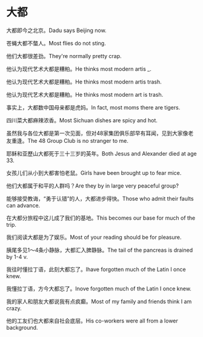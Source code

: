 # 大都

<p><span class="chinese">大都即今之北京。</span><span class="english">Dadu says Beijing now.</span></p>

<p><span class="chinese">苍蝇大都不螫人。</span><span class="english">Most flies do not sting.</span></p>

<p><span class="chinese">他们大都很差劲。</span><span class="english">They're normally pretty crap.</span></p>

<p><span class="chinese">他认为现代艺术大都是糟粕。</span><span class="english">He thinks most modern artis _.</span></p>

<p><span class="chinese">他认为现代艺术大都是糟粕。</span><span class="english">He thinks most modern artis trash.</span></p>

<p><span class="chinese">他认为现代艺术大都是糟粕。</span><span class="english">He thinks most modern art is trash.</span></p>

<p><span class="chinese">事实上，大都数中国母亲都是虎妈。</span><span class="english">In fact, most moms there are tigers.</span></p>

<p><span class="chinese">四川菜大都麻辣浓香。</span><span class="english">Most Sichuan dishes are spicy and hot.</span></p>

<p><span class="chinese">虽然我与各位大都是第一次见面，但对48家集团俱乐部早有耳闻，见到大家像老友重逢。</span><span class="english">The 48 Group Club is no stranger to me.</span></p>

<p><span class="chinese">耶稣和亚歷山大都死于三十三岁的英年。</span><span class="english">Both Jesus and Alexander died at age 33.</span></p>

<p><span class="chinese">女孩儿们从小到大都害怕老鼠。</span><span class="english">Girls have been brought up to fear mice.</span></p>

<p><span class="chinese">他们大都属于和平的人群吗？</span><span class="english">Are they by in large very peaceful group?</span></p>

<p><span class="chinese">能够接受教诲，“勇于认错”的人，大都进步得快。</span><span class="english">Those who admit their faults can advance.</span></p>

<p><span class="chinese">在大都分旅程中这儿成了我们的基地。</span><span class="english">This becomes our base for much of the trip.</span></p>

<p><span class="chinese">我们阅读大都是为了娱乐。</span><span class="english">Most of your reading should be for pleasure.</span></p>

<p><span class="chinese">胰尾多见1～4条小静脉，大都汇入脾静脉。</span><span class="english">The tail of the pancreas is drained by 1-4 v.</span></p>

<p><span class="chinese">我往时懂拉丁语，此刻大都忘了。</span><span class="english">Ihave forgotten much of the Latin I once knew.</span></p>

<p><span class="chinese">我懂拉丁语，方今大都忘了。</span><span class="english">Inove forgotten much of the Latin I once knew.</span></p>

<p><span class="chinese">我的家人和朋友大都说我有点疯癫。</span><span class="english">Most of my family and friends think I am crazy.</span></p>

<p><span class="chinese">他的工友们也大都来自社会底层。</span><span class="english">His co-workers were all from a lower background.</span></p>

